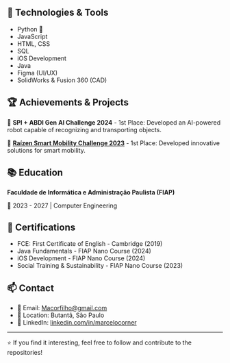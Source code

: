 <h2>🔧 Technologies & Tools</h2>
<ul>
    <li>Python 🐍</li>
    <li>JavaScript</li>
    <li>HTML, CSS</li>
    <li>SQL</li>
    <li>iOS Development</li>
    <li>Java</li>
    <li>Figma (UI/UX)</li>
    <li>SolidWorks & Fusion 360 (CAD)</li>
</ul>

<h2>🏆 Achievements & Projects</h2>
<p>🔹 <strong>SPI + ABDI Gen AI Challenge 2024</strong> - 1st Place: Developed an AI-powered robot capable of recognizing and transporting objects.</p>
<p>🔹 <strong> <a href= https://github.com/amoreira2003/PowerSync>Raízen Smart Mobility Challenge 2023</a></strong> - 1st Place: Developed innovative solutions for smart mobility.</p>

<h2>📚 Education</h2>
<p><strong>Faculdade de Informática e Administração Paulista (FIAP)</strong></p>
<p>📅 2023 - 2027 | Computer Engineering</p>

<h2>📜 Certifications</h2>
<ul> 
    <li>FCE: First Certificate of English - Cambridge (2019)</li>
    <li>Java Fundamentals - FIAP Nano Course (2024)</li>
    <li>iOS Development - FIAP Nano Course (2024)</li>
    <li>Social Training & Sustainability - FIAP Nano Course (2023)</li>
</ul>

<h2>📫 Contact</h2>
<ul>
    <li>📧 Email: <a href="mailto:Macorfilho@gmail.com">Macorfilho@gmail.com</a></li>
    <li>📍 Location: Butantã, São Paulo</li>
    <li>🔗 LinkedIn: <a href="https://linkedin.com/in/marcelocorner">linkedin.com/in/marcelocorner</a></li>
</ul>
<hr>
<p>⭐ If you find it interesting, feel free to follow and contribute to the repositories!</p>
